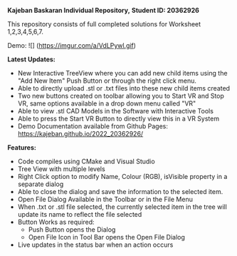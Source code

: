 **Kajeban Baskaran Individual Repository,**
**Student ID: 20362926**

This repository consists of full completed solutions for Worksheet 1,2,3,4,5,6,7.

Demo:
![] (https://imgur.com/a/VdLPywl.gif)

**Latest Updates:**
- New Interactive TreeView where you can add new child items using the "Add New Item" Push Button or through the right click menu.
- Able to directly upload .stl or .txt files into these new child items created
- Two new buttons created on toolbar allowing you to Start VR and Stop VR, same options available in a drop down menu called "VR"
- Able to view .stl CAD Models in the Software with Interactive Tools
- Able to press the Start VR Button to directly view this in a VR System
- Demo Documentation available from Github Pages: https://kajeban.github.io/2022_20362926/

**Features:**
- Code compiles using CMake and Visual Studio
- Tree View with multiple levels
- Right Click option to modify Name, Colour (RGB), isVisible property in a separate dialog
- Able to close the dialog and save the information to the selected item.
- Open File Dialog Available in the Toolbar or in the File Menu
- When .txt or .stl file selected, the currently selected item in the tree will update its name to reflect the file selected
- Button Works as required:
	- Push Button opens the Dialog
	- Open File Icon in Tool Bar opens the Open File Dialog
- Live updates in the status bar when an action occurs